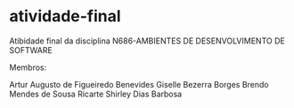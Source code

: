 # atividade-final

Atibidade final da disciplina N686-AMBIENTES DE DESENVOLVIMENTO DE SOFTWARE

Membros:

Artur Augusto de Figueiredo Benevides
Giselle Bezerra Borges
Brendo Mendes de Sousa Ricarte
Shirley Dias Barbosa 

